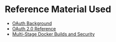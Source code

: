 # Reference Material Used

- [OAuth Background](<https://oauth.net/about/introduction/>)
- [OAuth 2.0 Reference](<https://developer.okta.com/blog/2017/06/21/what-the-heck-is-oauth>)
- [Multi-Stage Docker Builds and Security](<https://itnext.io/using-multi-stage-docker-builds-for-speed-and-security-9d3a1cd9cd8c>)
